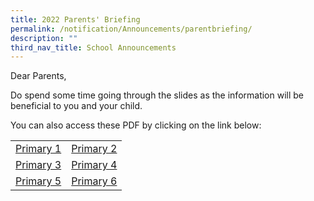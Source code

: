 ```yaml
---
title: 2022 Parents' Briefing
permalink: /notification/Announcements/parentbriefing/
description: ""
third_nav_title: School Announcements
---
```


Dear Parents,

Do spend some time going through the slides as the information will be beneficial to you and your child.

You can also access these PDF by clicking on the link below:


|  |  |
| -------- | -------- |
| [Primary 1](/files/Announcement/2022/2022%20P1%20Parents%20Briefing.pdf) | [Primary 2](/files/Announcement/2022/2022%20P2%20Parents%20Briefing.pdf) |
| [Primary 3](/files/Announcement/2022/2022%20P3%20Parents%20Briefing.pdf) | [Primary 4](/files/Announcement/2022/2022%20P4%20Parents%20Briefing.pdf) |
| [Primary 5](/files/Announcement/2022/2022%20P5%20Parents%20Briefing-compressed.pdf) | [Primary 6](/files/Announcement/2022/2022%20P6%20Parents%20Briefing.pdf) |
